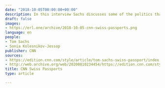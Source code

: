 ```yaml
---
date: "2018-10-05T00:00:00+00:00"
description: In this interview Sachs discusses some of the politics that surrounded the Swiss Passport office.
draft: false
images:
- https://erl.one/archive/2018-10-05-cnn-swiss-passports.png
language: en
people:
- Tom Sachs
- Sonia Kolesnikov-Jessop
publisher: CNN
sources:
- https://edition.cnn.com/style/article/tom-sachs-swiss-passport/index.html
- http://web.archive.org/web/20200810234454/https://edition.cnn.com/style/article/tom-sachs-swiss-passport/index.html
title: CNN Swiss Passports
type: article

---
```

